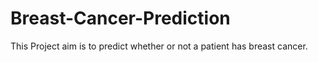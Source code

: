 # Breast-Cancer-Prediction

This Project aim is to predict whether or not a patient has breast cancer.
